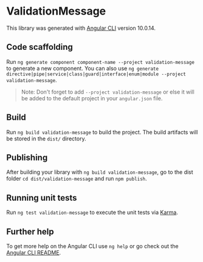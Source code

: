 # ValidationMessage

This library was generated with [Angular CLI](https://github.com/angular/angular-cli) version 10.0.14.

## Code scaffolding

Run `ng generate component component-name --project validation-message` to generate a new component. You can also use `ng generate directive|pipe|service|class|guard|interface|enum|module --project validation-message`.
> Note: Don't forget to add `--project validation-message` or else it will be added to the default project in your `angular.json` file. 

## Build

Run `ng build validation-message` to build the project. The build artifacts will be stored in the `dist/` directory.

## Publishing

After building your library with `ng build validation-message`, go to the dist folder `cd dist/validation-message` and run `npm publish`.

## Running unit tests

Run `ng test validation-message` to execute the unit tests via [Karma](https://karma-runner.github.io).

## Further help

To get more help on the Angular CLI use `ng help` or go check out the [Angular CLI README](https://github.com/angular/angular-cli/blob/master/README.md).
